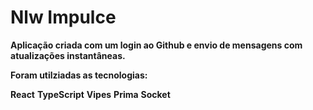 # Nlw Impulce

**Aplicação criada com um login ao Github e envio de mensagens com atualizações instantâneas.**

**Foram utilziadas as tecnologias:**

**React**
**TypeScript**
**Vipes**
**Prima**
**Socket**